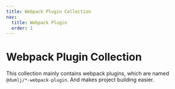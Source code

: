 ```yaml
---
title: Webpack Plugin Collection
nav:
  title: Webpack Plugin
  order: 1
---
```


# Webpack Plugin Collection

This collection mainly contains webpack plugins, which are named `@dumlj/*-webpack-plugin`. And makes project building easier.
